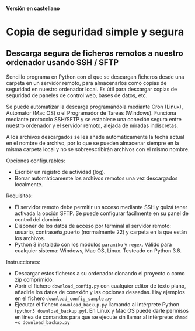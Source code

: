 #### Versión en castellano

# Copia de seguridad simple y segura
## Descarga segura de ficheros remotos a nuestro ordenador usando SSH / SFTP

Sencillo programa en Python con el que se descargan ficheros desde una carpeta en un servidor remoto, para almacenarlos como copias de seguridad en nuestro ordenador local.  Es útil para descargar copias de seguridad de paneles de control web, bases de datos, etc. 

Se puede automatizar la descarga programándola mediante Cron (Linux), Automator (Mac OS) o el Programador de Tareas (Windows). Funciona mediante protocolo SSH/SFTP y se establece una conexión segura entre nuestro ordenador y el servidor remoto, alejada de miradas indiscretas.

A los archivos descargados se les añade automáticamente la fecha actual en el nombre de archivo, por lo que se pueden almacenar siempre en la misma carpeta local y no se sobreescribirán archivos con el mismo nombre.

Opciones configurables:

- Escribir un registro de actividad (log).
- Borrar automáticamente los archivos remotos una vez descargados localmente.

Requisitos:

- El servidor remoto debe permitir un acceso mediante SSH y quizá tener activada la opción SFTP. Se puede configurar fácilmente en su panel de control del dominio.
- Disponer de los datos de acceso por terminal al servidor remoto: usuario, contraseña,puerto (normalmente 22) y carpeta en la que están los archivos.
- Python 3 instalado con los módulos `paramiko` y `regex`. Válido para cualquier sistema: Windows, Mac OS, Linux. Testeado en Python 3.8.

Instrucciones:

- Descargar estos ficheros a su ordenador clonando el proyecto o como zip comprimido.
- Abrir el fichero `download_config.py` con cualquier editor de texto plano, añadirle los datos de conexión y las opciones deseadas. Hay ejemplos en el fichero `download_config_sample.py`
- Ejecutar el fichero `download_backup.py` llamando al intérprete Python (`python3 download_backup.py`). En Linux y Mac OS puede darle permisos en línea de comandos para que se ejecute sin llamar al intérprete: `chmod +x download_backup.py`
